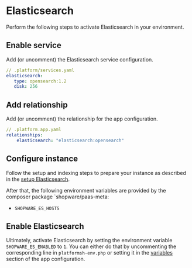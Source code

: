 # Elasticsearch

Perform the following steps to activate Elasticsearch in your environment.

## Enable service

Add (or uncomment) the Elasticsearch service configuration.

```yaml
// .platform/services.yaml
elasticsearch:
   type: opensearch:1.2
   disk: 256
```

## Add relationship

Add (or uncomment) the relationship for the app configuration.

```yaml
// .platform.app.yaml
relationships:
    elasticsearch: "elasticsearch:opensearch"
```

## Configure instance

Follow the setup and indexing steps to prepare your instance as described in the [setup Elasticsearch](../../guides/hosting/infrastructure/elasticsearch/elasticsearch-setup#prepare-shopware-for-elasticsearch).

After that, the following environment variables are provided by the composer package `shopware/paas-meta:

* `SHOPWARE_ES_HOSTS`

## Enable Elasticsearch

Ultimately, activate Elasticsearch by setting the environment variable `SHOPWARE_ES_ENABLED` to `1`. You can either do that by uncommenting the corresponding line in `platformsh-env.php` or setting it in the [variables](./setup-template#variables) section of the app configuration.
